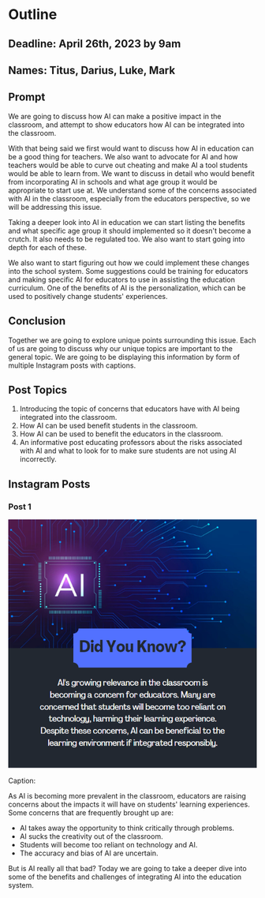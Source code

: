 # Outline

## Deadline: April 26th, 2023 by 9am

## Names: Titus, Darius, Luke, Mark

## Prompt

We are going to discuss how AI can make a positive impact in the classroom, and attempt to show educators how AI can be integrated into the classroom.

With that being said we first would want to discuss how AI in education can be a good thing for teachers. We also want to advocate for AI and how teachers would be able to curve out cheating and make AI a tool students would be able to learn from. We want to discuss in detail who would benefit from incorporating AI in schools and what age group it would be appropriate to start use at. We understand some of the concerns associated with AI in the classroom, especially from the educators perspective, so we will be addressing this issue.

Taking a deeper look into AI in education we can start listing the benefits and what specific age group it should implemented so it doesn't become a crutch. It also needs to be regulated too. We also want to start going into depth for each of these.

We also want to start figuring out how we could implement these changes into the school system. Some suggestions could be training for educators and making specific AI for educators to use in assisting the education curriculum. One of the benefits of AI is the personalization, which can be used to positively change students' experiences.

## Conclusion

Together we are going to explore unique points surrounding this issue. Each of us are going to discuss why our unique topics are important to the general topic. We are going to be displaying this information by form of multiple Instagram posts with captions.

## Post Topics

1. Introducing the topic of concerns that educators have with AI being integrated into the classroom.
2. How AI can be used benefit students in the classroom.
3. How AI can be used to benefit the educators in the classroom.
4. An informative post educating professors about the risks associated with AI and what to look for to make sure students are not using AI incorrectly.

## Instagram Posts

### Post 1

![Intro Image](Ai_Insta_Post.png)

Caption:

As AI is becoming more prevalent in the classroom, educators are raising concerns about the impacts it will have on students' learning experiences. Some concerns that are frequently brought up are:

- AI takes away the opportunity to think critically through problems.
- AI sucks the creativity out of the classroom.
- Students will become too reliant on technology and AI.
- The accuracy and bias of AI are uncertain.

But is AI really all that bad? Today we are going to take a deeper dive into some of the benefits and challenges of integrating AI into the education system.
